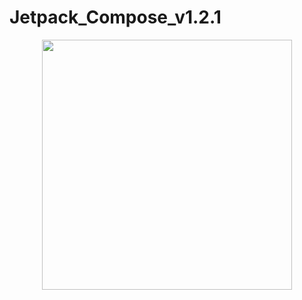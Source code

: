 # Jetpack_Compose_v1.2.1

<p align="center">
<img src = "https://ik.imagekit.io/b1tyxyuh2/Screenshot_2022-10-01_at_11.14.45_PM_KhKf0Xfjl.png?ik-sdk-version=javascript-1.4.3&updatedAt=1664647631675" height=400px/>
</p>
